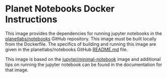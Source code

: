 # Planet Notebooks Docker Instructions

This image provides the dependencies for running jupyter notebooks in the [planetlabs/notebooks](https://github.com/planetlabs/notebooks) GitHub repository. This image must be built locally from the Dockerfile. The specifics of building and running this image are given in the planetlabs/notebooks GitHub [README.md](https://github.com/planetlabs/notebooks?tab=readme-ov-file#run-planet-notebooks-in-docker) file.

This image is based on the [jupyter/minimal-notebook](https://hub.docker.com/r/jupyter/minimal-notebook/) image and additional tips on running the jupyter notebook can be found in the documentation for that image.

